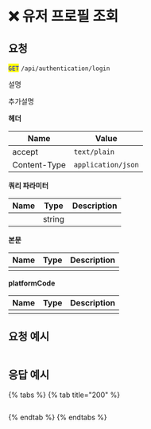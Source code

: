 # ❌ 유저 프로필 조회

## 요청

<mark style="color:blue;">`GET`</mark> `/api/authentication/login`

설명

추가설명



**헤더**

| Name         | Value              |
| ------------ | ------------------ |
| accept       | `text/plain`       |
| Content-Type | `application/json` |



**쿼리 파라미터**

| Name | Type   | Description |
| ---- | ------ | ----------- |
|      | string |             |



**본문**

| Name | Type | Description |
| ---- | ---- | ----------- |
|      |      |             |



**platformCode**

| Name | Type | Description |
| ---- | ---- | ----------- |
|      |      |             |





## 요청 예시

```bash
```





## 응답 예시

{% tabs %}
{% tab title="200" %}
```json
```
{% endtab %}
{% endtabs %}
